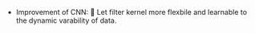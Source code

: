 - Improvement of CNN: 
🍮 Let filter kernel more flexbile and learnable to the dynamic varability of data. 




